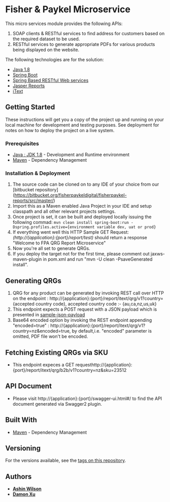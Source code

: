 # Fisher & Paykel Microservice

This micro services module provides the following APIs:
1. SOAP clients & RESTful services to find address for customers based on the required dataset to be used.
2. RESTful services to generate appropriate PDFs for various products being displayed on the website. 
   
The following technologies are for the solution:

* [Java 1.8](https://www.oracle.com/technetwork/java/javase/downloads/index.html) 
* [Spring Boot](http://spring.io/projects/spring-boot)
* [Spring Based RESTful Web services](https://spring.io/guides/gs/rest-service/)
* [Jasper Reports](https://community.jaspersoft.com/project/jasperreports-library)
* [iText](https://itextpdf.com/)

## Getting Started

These instructions will get you a copy of the project up and running on your local machine for development and testing purposes. See deployment for notes on how to deploy the project on a live system.

### Prerequisites

* [Java : JDK 1.8](https://www.oracle.com/technetwork/java/javase/downloads/index.html) - Development and Runtime environment
* [Maven](https://maven.apache.org/) - Dependency Management

### Installation & Deployment

1. The source code can be cloned on to any IDE of your choice from our [bitbucket repository] (https://bitbucket.org/fisherpaykeldigital/fisherpaykel-reports/src/master/)
2. Import this as a Maven enabled Java Project in your IDE and setup classpath and all other relevant projects settings.
3. Once project is set, it can be built and deployed locally issuing the following commad:
   ```mvn clean install spring-boot:run -Dspring.profiles.active={environment variable dev, uat or prod}```
4. If everything went well this HTTP Sample GET Request: *(http://{application}:{port}/report/test)* should return a response "Welcome to FPA QRG Report Microservice"
5. Now you're all set to generate QRGs.
6. If you deploy the target not for the first time, please comment out jaxws-maven-plugin in pom.xml and run "mvn -U clean -PsaveGenerated install". 

## Generating QRGs

1. QRG for any product can be generated by invoking REST call over HTTP on the endpoint : http://{application}:{port}/report/itext/qrg/v1?country={accepted country code}, accepted country code :- {au,ca,nz,us,uk}
2. This endpoint expects a POST request with a JSON payload which is presented in [sample-json-payload](https://bitbucket.org/fisherpaykeldigital/fisherpaykel-reports/src/65381cc9e632/sample-json-payload.json?at=master)
3. Base64 encoded option by invoking the REST endpoint appending "encoded=true" : http://{application}:{port}/report/itext/qrg/v1?country=nz&encoded=true, by default,i.e. "encoded" parameter is omitted, PDF file won't be encoded.

## Fetching Existing QRGs via SKU
* This endpoint expeces a GET requesthttp://{application}:{port}/report/itext/qrg/b2b/v1?country=nz&sku=23512

## API Document
* Please visit http://{application}:{port}/swagger-ui.html#/ to find the API document generated via Swagger2 plugin.

## Built With

* [Maven](https://maven.apache.org/) - Dependency Management


## Versioning

For the versions available, see the [tags on this repository](https://bitbucket.org/fisherpaykeldigital/fisherpaykel-reports/). 

## Authors

* [**Ashin Wilson**](https://bitbucket.org/wilsonas/)
* [**Damon Xu**](https://bitbucket.org/akldamonx/)
